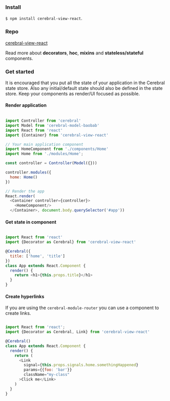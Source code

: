 ### Install
`$ npm install cerebral-view-react`.

### Repo
[cerebral-view-react](https://github.com/cerebral/cerebral-view-react)

Read more about **decorators**, **hoc**, **mixins** and **stateless/stateful** components.

### Get started

It is encouraged that you put all the state of your application in the Cerebral state store. Also any initial/default state should also be defined in the state store. Keep your components as render/UI focused as possible.

#### Render application

```javascript

import Controller from 'cerebral'
import Model from 'cerebral-model-baobab'
import React from 'react'
import {Container} from 'cerebral-view-react'

// Your main application component
import HomeComponent from './components/Home'
import Home from './modules/Home';

const controller = Controller(Model({}))

controller.modules({
  home: Home()
})

// Render the app
React.render(
  <Container controller={controller}>
    <HomeComponent/>
  </Container>, document.body.querySelector('#app'))
```

#### Get state in component
```javascript

import React from 'react'
import {Decorator as Cerebral} from 'cerebral-view-react'

@Cerebral({
  title: ['home', 'title']
})
class App extends React.Component {
  render() {
    return <h1>{this.props.title}</h1>  
  }
}
```

#### Create hyperlinks
If you are using the `cerebral-module-router` you can use a component to create links.
```javascript

import React from 'react';
import {Decorator as Cerebral, Link} from 'cerebral-view-react'

@Cerebral()
class App extends React.Component {
  render() {
    return (
      <Link
        signal={this.props.signals.home.somethingHappened}
        params={{foo: 'bar'}}
        className="my-class"
      >Click me</Link>
    )
  }
}
```
